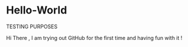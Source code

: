 # Hello-World
TESTING PURPOSES

Hi There , I am trying out GitHub for the first time and having fun with it ! 
